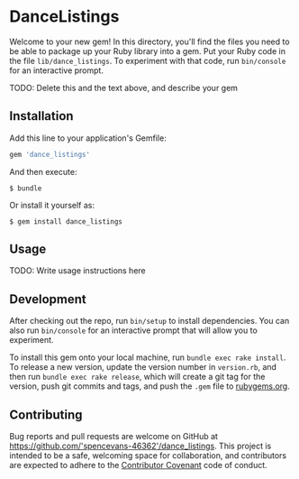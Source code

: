 # DanceListings

Welcome to your new gem! In this directory, you'll find the files you need to be able to package up your Ruby library into a gem. Put your Ruby code in the file `lib/dance_listings`. To experiment with that code, run `bin/console` for an interactive prompt.

TODO: Delete this and the text above, and describe your gem

## Installation

Add this line to your application's Gemfile:

```ruby
gem 'dance_listings'
```

And then execute:

    $ bundle

Or install it yourself as:

    $ gem install dance_listings

## Usage

TODO: Write usage instructions here

## Development

After checking out the repo, run `bin/setup` to install dependencies. You can also run `bin/console` for an interactive prompt that will allow you to experiment.

To install this gem onto your local machine, run `bundle exec rake install`. To release a new version, update the version number in `version.rb`, and then run `bundle exec rake release`, which will create a git tag for the version, push git commits and tags, and push the `.gem` file to [rubygems.org](https://rubygems.org).

## Contributing

Bug reports and pull requests are welcome on GitHub at https://github.com/'spencevans-46362'/dance_listings. This project is intended to be a safe, welcoming space for collaboration, and contributors are expected to adhere to the [Contributor Covenant](http://contributor-covenant.org) code of conduct.

